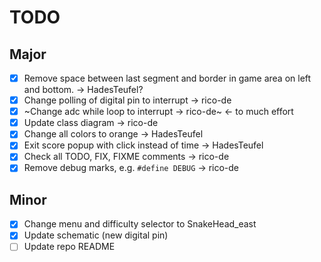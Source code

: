 # TODO

## Major

- [x] Remove space between last segment and border in game area on left and bottom. -> HadesTeufel?
- [x] Change polling of digital pin to interrupt -> rico-de
- [x] ~Change adc while loop to interrupt -> rico-de~ <- to much effort
- [x] Update class diagram -> rico-de
- [x] Change all colors to orange -> HadesTeufel
- [x] Exit score popup with click instead of time -> HadesTeufel
- [x] Check all TODO, FIX, FIXME comments -> rico-de
- [x] Remove debug marks, e.g. `#define DEBUG` -> rico-de

## Minor

- [x] Change menu and difficulty selector to SnakeHead_east
- [x] Update schematic (new digital pin)
- [ ] Update repo README
